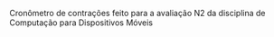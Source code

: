 Cronômetro de contrações feito para a avaliação N2 da disciplina de Computação para Dispositivos Móveis
